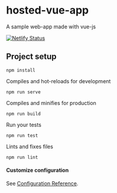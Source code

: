 # hosted-vue-app
A sample web-app made with vue-js

[![Netlify Status](https://api.netlify.com/api/v1/badges/ad906b8e-35bf-4a78-a523-78953ac08845/deploy-status)](https://app.netlify.com/sites/vuejs-sample/deploys)

## Project setup
```
npm install
```

Compiles and hot-reloads for development
```
npm run serve
```

Compiles and minifies for production
```
npm run build
```

Run your tests
```
npm run test
```

Lints and fixes files
```
npm run lint
```

#### Customize configuration
See [Configuration Reference](https://cli.vuejs.org/config/).
